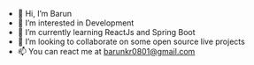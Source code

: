 - 👋 Hi, I’m Barun
- 👀 I’m interested in Development
- 🌱 I’m currently learning ReactJs and Spring Boot
- 💞️ I’m looking to collaborate on some open source live projects
- 📫 You can react me at barunkr0801@gmail.com

<!---
Barungit/Barungit is a ✨ special ✨ repository because its `README.md` (this file) appears on your GitHub profile.
You can click the Preview link to take a look at your changes.
--->

